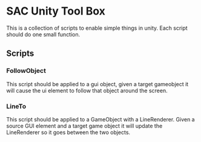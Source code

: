 # SAC Unity Tool Box

This is a collection of scripts to enable simple things in unity. Each script should do one small function.

## Scripts

### FollowObject

This script should be applied to a gui object, given a target gameobject it will cause the ui element to follow that object around the screen.

### LineTo

This script should be applied to a GameObject with a LineRenderer. Given a source GUI element and a target game object it will update the LineRenderer so it goes between the two objects.

